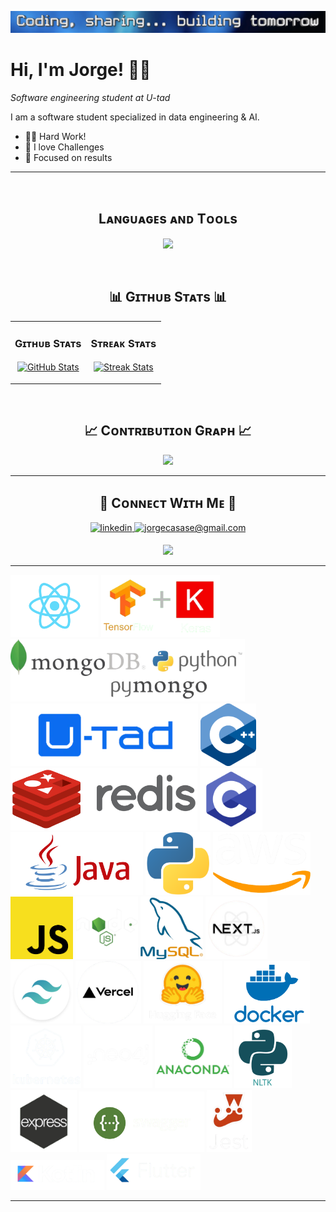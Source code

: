 <!--Banner-->
![jorgecasasebannerimage](https://github.com/jorgecasase/jorgecasase/blob/main/album/banner.png)

<!--Header Name-->
# Hi, I'm Jorge! 👋🏻
*Software engineering student at U-tad*
<br /> 

<!--Start Intro-->               
<p align="left">I am a software student specialized in data engineering & AI. </p>

- 💪🏻 Hard Work!
- 🧠 I love Challenges 
- 🎯 Focused on results
<!--End Intro-->

---
<br />

<!--Languages and Tools Section-->       
<h2 align="center">Lᴀɴɢᴜᴀɢᴇs ᴀɴᴅ Tᴏᴏʟs</h2> 
<p align="center">
<img width="500px"  src="https://skillicons.dev/icons?i=py,java,c,cpp,cs,cmake,sklearn,js,html,css,react,nodejs,mongo,git,vscode,docker,aws,linux,anaconda,arduino, &perline=10"  />
</p>
<br />

<!--Github stats Table--> 
<h2 align="center">📊 Gɪᴛʜᴜʙ Sᴛᴀᴛs 📊</h2>

<table width="100%">
  <tr>
    <td width="50%">
      <h3 align="center"><strong>Gɪᴛʜᴜʙ Sᴛᴀᴛs</strong></h3>
      <p align="center">
        <a href="https://github.com/jorgecasase">
          <img align="center" src="https://github-readme-stats.vercel.app/api?username=jorgecasase&count_private=true&show_icons=true&theme=nightowl" alt="GitHub Stats" />
        </a>
      </p>
    </td>
    <td width="50%">
      <h3 align="center"><strong>Sᴛʀᴇᴀᴋ Sᴛᴀᴛs</strong></h3>
      <p align="center">
        <a href="https://github.com/jorgecasase">
          <img align="center" src="https://streak-stats.demolab.com/?user=jorgecasase&theme=nightowl" alt="Streak Stats" />
        </a>
      </p>
    </td>
  </tr>
</table>
<br />

<!--Contribution Graph-->
<h2 align="center">📈 Cᴏɴᴛʀɪʙᴜᴛɪᴏɴ Gʀᴀᴘʜ 📈</h2>
<div align="center">
    <img src="https://github-readme-activity-graph.vercel.app/graph?username=jorgecasase&bg_color=011627&color=79d3c3&line=c792ea&point=ffeb95&area=true&hide_border=false" border-radius="15">
</div>

---

<!--Contact Section--> 

<h2 align="center">🤝 Cᴏɴɴᴇᴄᴛ Wɪᴛʜ Mᴇ 🤝 </h2>
<div align="center">
 <a href="https://www.linkedin.com/in/jorgecasase/" target="_blank">
<img src=https://img.shields.io/badge/linkedin-%231E77B5.svg?&style=for-the-badge&logo=linkedin&logoColor=white alt=linkedin style="margin-bottom: 5px;" />
</a>

<a href="mailto:jorgecasase@gmail.com" target="_blank">
<img src="https://img.shields.io/badge/Gmail-D14836?style=for-the-badge&logo=gmail&logoColor=white" alt=jorgecasase@gmail.com mail style="margin-bottom: 5px;" />
</a>
</div>

<!--Footer--> 
<p align="center">
  <img src="https://capsule-render.vercel.app/api?type=waving&color=gradient&height=65&section=footer"/>
</p>

---
<!--SponsorWall-->
<div>
  <img src="https://github.com/jorgecasase/github-repos-img/blob/main/img/react.svg" alt="react" height="100rem"/>
  <img src="https://github.com/jorgecasase/github-repos-img/blob/main/img/tensorflowkeras.png" alt="tensorflowkeras.png" height="100"/>
  <img src="https://github.com/jorgecasase/github-repos-img/blob/main/img/pymongo.png" alt="pymongo.png" height="100"/>
  <img src="https://github.com/jorgecasase/github-repos-img/blob/main/img/u-tad.png" alt="u-tad" height="100"/>
  <img src="https://github.com/jorgecasase/github-repos-img/blob/main/img/cpp.png" alt="cpp.png" height="100"/>
  <img src="https://github.com/jorgecasase/github-repos-img/blob/main/img/redis.png" alt="redis" height="100"/>
  <img src="https://github.com/jorgecasase/github-repos-img/blob/main/img/c.png" alt="c" height="100"/>
  <img src="https://github.com/jorgecasase/github-repos-img/blob/main/img/java.png" alt="java" height="100"/>
  <img src="https://github.com/jorgecasase/github-repos-img/blob/main/img/python.png" alt="python" height="100"/>
  <img src="https://github.com/jorgecasase/github-repos-img/blob/main/img/aws.png" alt="aws" height="100"/>
  <img src="https://github.com/jorgecasase/github-repos-img/blob/main/img/javascript.png" alt="JavaScript" height="100"/>
  <img src="https://github.com/jorgecasase/github-repos-img/blob/main/img/nodejs.png" alt="nodejs" height="100"/>
  <img src="https://github.com/jorgecasase/github-repos-img/blob/main/img/mysql.png" alt="mysql" height="100"/>
  <img src="https://github.com/jorgecasase/github-repos-img/blob/main/img/next.png" alt="next" height="100"/>
  <img src="https://github.com/jorgecasase/github-repos-img/blob/main/img/tailwind.png" alt="tailwind" height="100"/>
  <img src="https://github.com/jorgecasase/github-repos-img/blob/main/img/vercel.png" alt="vercel" height="100"/>
  <img src="https://github.com/jorgecasase/github-repos-img/blob/main/img/huggingface.png" alt="huggingface" height="100"/>
  <img src="https://github.com/jorgecasase/github-repos-img/blob/main/img/docker.png" alt="docker" height="100"/>
  <img src="https://github.com/jorgecasase/github-repos-img/blob/main/img/kubernetes.png" alt="kubernetes" height="100"/>
  <img src="https://github.com/jorgecasase/github-repos-img/blob/main/img/neo4j.png" alt="neo4j" height="100"/>
  <img src="https://github.com/jorgecasase/github-repos-img/blob/main/img/anaconda.png" alt="anaconda" height="100"/>
  <img src="https://github.com/jorgecasase/github-repos-img/blob/main/img/nltk.png" alt="nltk" height="100"/>
  <img src="https://github.com/jorgecasase/github-repos-img/blob/main/img/express.png" alt="express" height="100"/>
  <img src="https://github.com/jorgecasase/github-repos-img/blob/main/img/swagger.png" alt="swagger" width="200"/>
  <img src="https://github.com/jorgecasase/github-repos-img/blob/main/img/jest.png" alt="jest" height="100" />
  <img src="https://github.com/jorgecasase/github-repos-img/blob/main/img/kotlin.png" alt="kotlin" width="150"/>
  <img src="https://github.com/jorgecasase/github-repos-img/blob/main/img/flutter.png" alt="flutter" width="150"/>
</div>

------
